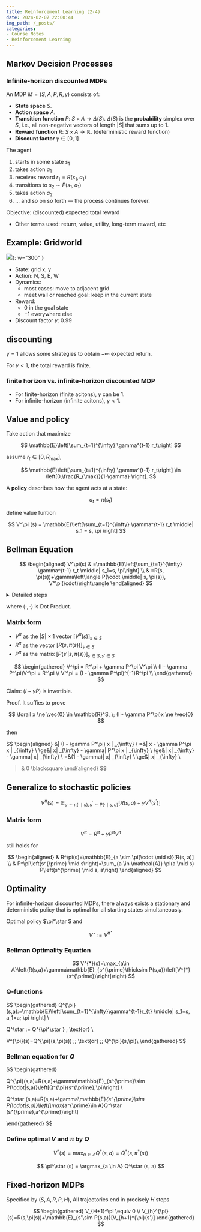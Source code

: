 ```yaml
---
title: Reinforcement Learning (2-4)
date: 2024-02-07 22:00:44
img_path: /_posts/
categories:
- Course Notes
- Reinforcement Learning
---
```


## Markov Decision Processes

### Infinite-horizon discounted MDPs

An MDP $M = (S, A, P, R, \gamma)$ consists of:

- **State space** $S$.
- **Action space** $A$.
- **Transition function** $P$: $S \times A \rightarrow \Delta(S)$. $\Delta(S)$ is the **probability** simplex over $S$, i.e., all non-negative vectors of length $| S|$ that sums up to $1$.
- **Reward function** $R$: $S \times A \rightarrow \mathbb{R}$. (deterministic reward function)
- **Discount factor** $\gamma \in [0,1]$

The agent

1. starts in some state $s_1$
2. takes action $a_1$
3. receives reward $r_1 = R(s_1, a_1)$
4. transitions to $s_2 \sim P(s_1, a_1)$
5. takes action $a_2$
6. ... and so on so forth — the process continues forever.

Objective: (discounted) expected total reward

- Other terms used: return, value, utility, long-term reward, etc

<!-- ## Additional/alternative notations -->

<!-- The probability of transitioning to a particular state: $P(s’|s, a)$ -->

## Example: Gridworld

![](/img/post/reinforcement-learning-lecture-2.png){: w="300" }

- State: grid x, y
- Action: N, S, E, W
- Dynamics:
  - most cases: move to adjacent grid
  - meet wall or reached goal: keep in the current state
- Reward:
  - $0$ in the goal state
  - $-1$ everywhere else
- Discount factor $\gamma$: 0.99

## discounting

$\gamma = 1$ allows some strategies to obtain $-\infty$ expected return.

For $\gamma < 1$, the total reward is finite.

### finite horizon vs. infinite-horizon discounted MDP

- For finite-horizon (finite acitons), $\gamma$ can be $1$.
- For infinite-horizon (infinite acitons), $\gamma < 1$.

## Value and policy

Take action that maximize

$$
\mathbb{E}\left[\sum_{t=1}^{\infty} \gamma^{t-1} r_t\right]
$$

assume $r_t \in [0, R_{\max}]$,

$$
\mathbb{E}\left[\sum_{t=1}^{\infty} \gamma^{t-1} r_t\right]
\in \left[0,\frac{R_{\max}}{1-\gamma} \right].
$$

A **policy** describes how the agent acts at a state:

$$
a_t = \pi(s_t)
$$

define value funtion

$$
V^\pi (s) = \mathbb{E}\left[\sum_{t=1}^{\infty} \gamma^{t-1} r_t \middle| s_1 = s, \pi \right]
$$

## Bellman Equation

$$
\begin{aligned}
V^\pi(s) & =\mathbb{E}\left[\sum_{t=1}^{\infty} \gamma^{t-1} r_t \middle| s_1=s, \pi\right] \\
& =R(s, \pi(s))+\gamma\left\langle P(\cdot \middle| s, \pi(s)), V^\pi(\cdot)\right\rangle
\end{aligned}
$$

<details markdown="1">
<summary>Detailed steps</summary>

$$
\begin{aligned}
V^\pi(s) & =\mathbb{E}\left[\sum_{t=1}^{\infty} \gamma^{t-1} r_t \middle| s_1=s, \pi\right] \\
& =\mathbb{E}\left[r_1+\sum_{t=2}^{\infty} \gamma^{t-1} r_t \middle| s_1=s, \pi\right] \\
& =R(s, \pi(s))+\sum_{s^{\prime} \in \mathcal{S}} P\left(s^{\prime} \middle| s, \pi(s)\right) \mathbb{E}\left[\gamma \sum_{t=2}^{\infty} \gamma^{t-2} r_t \middle| s_1=s, s_2=s^{\prime}, \pi\right] \\
& =R(s, \pi(s))+\sum_{s^{\prime} \in \mathcal{S}} P\left(s^{\prime} \middle| s, \pi(s)\right) \mathbb{E}\left[\gamma \sum_{t=2}^{\infty} \gamma^{t-2} r_t \middle| s_2=s^{\prime}, \pi\right] \\
& =R(s, \pi(s))+\gamma \sum_{s^{\prime} \in \mathcal{S}} P\left(s^{\prime} \middle| s, \pi(s)\right) \mathbb{E}\left[\sum_{t=1}^{\infty} \gamma^{t-1} r_t \middle| s_1=s^{\prime}, \pi\right] \\
& =R(s, \pi(s))+\gamma \sum_{s^{\prime} \in \mathcal{S}} P\left(s^{\prime} \middle| s, \pi(s)\right) V^\pi\left(s^{\prime}\right) \\
& =R(s, \pi(s))+\gamma\left\langle P(\cdot \middle| s, \pi(s)), V^\pi(\cdot)\right\rangle
\end{aligned}
$$
</details>

where $\langle\cdot, \cdot\rangle$ is Dot Product.

### Matrix form

- $V^\pi$ as the $| S|  \times 1$ vector $[V^\pi(s)]_{s \in S}$
- $R^\pi$ as the vector $[R(s, \pi(s))]_{s \in S}$
- $P^\pi$ as the matrix $[P(s' |  s, \pi(s))]_{s \in S, s' \in S}$

$$
\begin{gathered}
V^\pi = R^\pi + \gamma P^\pi V^\pi \\
(I - \gamma P^\pi)V^\pi = R^\pi \\
V^\pi = (I - \gamma P^\pi)^{-1}R^\pi \\
\end{gathered}
$$

Claim: $(I - \gamma P)$ is invertible.

Proof. It suffies to prove

$$
\forall x \ne \vec{0} \in \mathbb{R}^S, \; (I - \gamma P^\pi)x \ne \vec{0}
$$

then

$$
\begin{aligned}
&\| (I - \gamma P^\pi) x \| _{\infty} \\
=&\| x - \gamma P^\pi  x \| _{\infty} \\
\ge&\| x\| _{\infty} - \gamma\| P^\pi  x \| _{\infty} \\
\ge&\| x\| _{\infty} - \gamma\| x\| _{\infty} \\
=&(1 - \gamma)\| x\| _{\infty} \\
\ge&\| x\| _{\infty} \\
>& 0 \blacksquare
\end{aligned}
$$

## Generalize to stochastic policies

$$
V^\pi(s) =
\mathbb{E}_{a \sim \pi(\cdot \mid s), s^{\prime} \sim P(\cdot \mid s, a)}\left[R(s, a)+\gamma V^\pi\left(s^{\prime}\right)\right]
$$

### Matrix form

$$
V^\pi = R^\pi + \gamma P^\pi V^\pi
$$

still holds for

$$
\begin{aligned}
& R^\pi(s)=\mathbb{E}_{a \sim \pi(\cdot \mid s)}[R(s, a)] \\
& P^\pi\left(s^{\prime} \mid s\right)=\sum_{a \in \mathcal{A}} \pi(a \mid s) P\left(s^{\prime} \mid s, a\right)
\end{aligned}
$$

## Optimality

For infinite-horizon discounted MDPs, there always exists a stationary and deterministic policy that is optimal for all starting states simultaneously.

Optimal policy $\pi^\star $ and

$$
V^\star  := V^{\pi^\star }
$$

### Bellman Optimality Equation

$$
V^{*}(s)=\max_{a\in A}\left(R(s,a)+\gamma\mathbb{E}_{s^{\prime}\thicksim P(s,a)}\left[V^{*}(s^{\prime})\right]\right)
$$

### Q-functions

$$
\begin{gathered}
Q^{\pi}(s,a):=\mathbb{E}\left[\sum_{t=1}^{\infty}\gamma^{t-1}r_{t} \middle| s_1=s, a_1=a; \pi \right] \\

Q^\star  := Q^{\pi^\star } \; \text{or} \\

V^{\pi}(s)=Q^{\pi}(s,\pi(s))  \;\; \text{or} \;\; Q^{\pi}(s,\pi)\\
\end{gathered}
$$

### Bellman equation for $Q$

$$
\begin{gathered}
  
Q^{\pi}(s,a)=R(s,a)+\gamma\mathbb{E}_{s^{\prime}\sim P(\cdot|s,a)}\left[Q^{\pi}(s^{\prime},\pi)\right] \\

Q^\star (s,a)=R(s,a)+\gamma\mathbb{E}_{s^{\prime}\sim P(\cdot|s,a)}\left[\max_{a^{\prime}\in A}Q^\star (s^{\prime},a^{\prime})\right]

\end{gathered}
$$

### Define optimal $V$ and $\pi$ by $Q$

$$
V^{*}(s)=\max_{a\in A}Q^{*}(s,a)=Q^{*}(s,\pi^{*}(s))
$$

$$
\pi^\star (s) = \argmax_{a \in A} Q^\star (s, a)
$$

## Fixed-horizon MDPs

Specified by $(S, A, R, P, H)$, All trajectories end in precisely $H$ steps

$$
\begin{gathered}
V_{H+1}^\pi \equiv 0 \\
V_{h}^{\pi}(s)=R(s,\pi(s))+\mathbb{E}_{s'\sim P(s,a)}[V_{h+1}^{\pi}(s')]
\end{gathered}
$$
